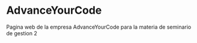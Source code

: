 # AdvanceYourCode
Pagina web de la empresa AdvanceYourCode para la materia de seminario de gestion 2
